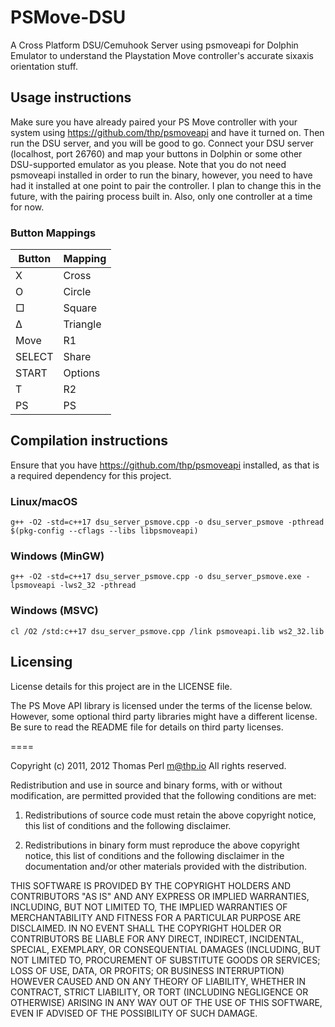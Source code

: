# PSMove-DSU
A Cross Platform DSU/Cemuhook Server using psmoveapi for Dolphin Emulator to understand the Playstation Move controller's accurate sixaxis orientation stuff.
## Usage instructions
Make sure you have already paired your PS Move controller with your system using https://github.com/thp/psmoveapi and have it turned on. Then run the DSU server, and you will be good to go. Connect your DSU server (localhost, port 26760) and map your buttons in Dolphin or some other DSU-supported emulator as you please. Note that you do not need psmoveapi installed in order to run the binary, however, you need to have had it installed at one point to pair the controller. I plan to change this in the future, with the pairing process built in. Also, only one controller at a time for now.
### Button Mappings

Button | Mapping
--- | ---
X | Cross
O | Circle
□ | Square
∆ | Triangle
Move | R1
SELECT | Share
START | Options
T | R2
PS | PS
## Compilation instructions
Ensure that you have https://github.com/thp/psmoveapi installed, as that is a required dependency for this project.
### Linux/macOS
```
g++ -O2 -std=c++17 dsu_server_psmove.cpp -o dsu_server_psmove -pthread $(pkg-config --cflags --libs libpsmoveapi)
```
### Windows (MinGW)
```
g++ -O2 -std=c++17 dsu_server_psmove.cpp -o dsu_server_psmove.exe -lpsmoveapi -lws2_32 -pthread
```
### Windows (MSVC)
```
cl /O2 /std:c++17 dsu_server_psmove.cpp /link psmoveapi.lib ws2_32.lib
```
## Licensing
License details for this project are in the LICENSE file.

The PS Move API library is licensed under the terms of the license below.
However, some optional third party libraries might have a different license.
Be sure to read the README file for details on third party licenses.

====

Copyright (c) 2011, 2012 Thomas Perl <m@thp.io>
All rights reserved.

Redistribution and use in source and binary forms, with or without
modification, are permitted provided that the following conditions are met:

   1. Redistributions of source code must retain the above copyright
      notice, this list of conditions and the following disclaimer.

   2. Redistributions in binary form must reproduce the above copyright
      notice, this list of conditions and the following disclaimer in the
      documentation and/or other materials provided with the distribution.

THIS SOFTWARE IS PROVIDED BY THE COPYRIGHT HOLDERS AND CONTRIBUTORS "AS IS"
AND ANY EXPRESS OR IMPLIED WARRANTIES, INCLUDING, BUT NOT LIMITED TO, THE
IMPLIED WARRANTIES OF MERCHANTABILITY AND FITNESS FOR A PARTICULAR PURPOSE
ARE DISCLAIMED. IN NO EVENT SHALL THE COPYRIGHT HOLDER OR CONTRIBUTORS BE
LIABLE FOR ANY DIRECT, INDIRECT, INCIDENTAL, SPECIAL, EXEMPLARY, OR
CONSEQUENTIAL DAMAGES (INCLUDING, BUT NOT LIMITED TO, PROCUREMENT OF
SUBSTITUTE GOODS OR SERVICES; LOSS OF USE, DATA, OR PROFITS; OR BUSINESS
INTERRUPTION) HOWEVER CAUSED AND ON ANY THEORY OF LIABILITY, WHETHER IN
CONTRACT, STRICT LIABILITY, OR TORT (INCLUDING NEGLIGENCE OR OTHERWISE)
ARISING IN ANY WAY OUT OF THE USE OF THIS SOFTWARE, EVEN IF ADVISED OF THE
POSSIBILITY OF SUCH DAMAGE.
